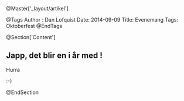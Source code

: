 @Master['_layout/artikel']

@Tags
Author : Dan Lofquist
Date: 2014-09-09
Title: Evenemang
Tags: Oktoberfest
@EndTags

@Section['Content']

## Japp, det blir en i år med !
Hurra


:-)

@EndSection
